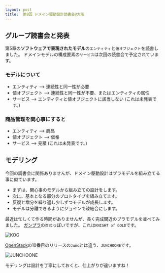 ```yaml
---
layout: post
title:  第8回 ドメイン駆動設計読書会@大阪
---
```


## グループ読書会と発表

第5章の**ソフトウェアで表現されたモデル**の`エンティティ`と`値オブジェクト`を読書しました。
ドメインモデルの構成要素の`サービス`は次回の読書会で予定されています。

### モデルについて

* エンティティ --> 連続性と同一性が必要
* 値オブジェクト --> 連続性と同一性が不要、またはエンティティの属性
* サービス --> エンティティと値オブジェクトに該当しない (これは未発表です。)

### 商品管理を関心事にすると

* エンティティ --> 商品
* 値オブジェクト --> 価格
* サービス --> 見積 (これは未発表です。)

## モデリング

今回の読書会に関係ありませんが、ドメイン駆動設計はプラモデルを組み立てる事に似ています。

* まずは、関心事のモデルから組み立ての設計をします。
* 次に、基本となる部分のプロトタイプを組み立てます。
* 反復と増分を繰り返し少しずつモデルが成長します。
* モデルは分離できるようにジョインで疎結合にします。

最近は忙しくて作る時間がありませんが、長く完成間近のプラモデルを並べてみました。
 [ガンプラ](http://bandai-hobby.net/site/whats_index.html)の`百式`っぽいですが、これは`KNIGHT of GOLD`です。

![KOG](https://dl.dropboxusercontent.com/u/14690051/blog/KOG.jpg)

[OpenStack](http://www.openstack.org/)の10番目のリリースの`Juno`とは違う、`JUNCHOONE`です。

![JUNCHOONE](https://dl.dropboxusercontent.com/u/14690051/blog/JUNCHOONE.jpg)

モデリングは設計を丁寧にしておくと、仕上がりが違いますね！
